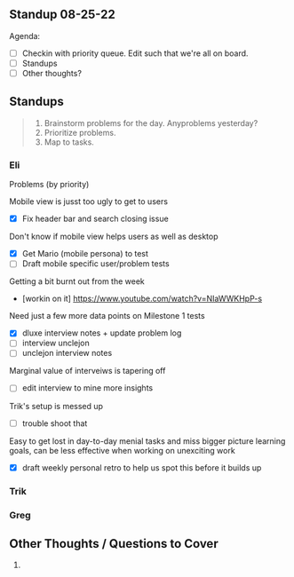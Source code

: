 ## Standup 08-25-22

Agenda:

- [ ] Checkin with priority queue. Edit such that we're all on board.
- [ ] Standups
- [ ] Other thoughts?

## Standups

> 1. Brainstorm problems for the day. Anyproblems yesterday?
> 2. Prioritize problems.
> 3. Map to tasks.

### Eli

Problems (by priority)

Mobile view is jusst too ugly to get to users

- [x] Fix header bar and search closing issue

Don't know if mobile view helps users as well as desktop

- [x] Get Mario (mobile persona) to test
- [ ] Draft mobile specific user/problem tests

Getting a bit burnt out from the week

- [workin on it] https://www.youtube.com/watch?v=NIaWWKHpP-s

Need just a few more data points on Milestone 1 tests

- [x] dluxe interview notes + update problem log
- [ ] interview unclejon
- [ ] unclejon interview notes

Marginal value of interveiws is tapering off
- [ ] edit interview to mine more insights

Trik's setup is messed up

- [ ] trouble shoot that

Easy to get lost in day-to-day menial tasks and miss bigger picture learning goals, can be less effective when working on unexciting work

- [x] draft weekly personal retro to help us spot this before it builds up

### Trik

### Greg

## Other Thoughts / Questions to Cover

1.
